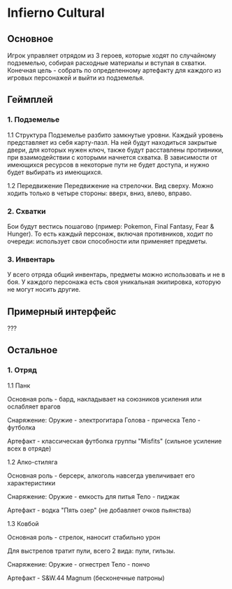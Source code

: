 # Infierno Cultural

## Основное
Игрок управляет отрядом из 3 героев, которые ходят по случайному подземелью, собирая 
расходные материалы и вступая в схватки. Конечная цель - собрать по определенному артефакту 
для каждого из игровых персонажей и выйти из подземелья.

## Геймплей

### 1. Подземелье

1.1 Структура
Подземелье разбито замкнутые уровни. Каждый уровень представляет из себя карту-пазл. На ней будут 
находиться закрытые двери, для которых нужен ключ, также будут расставлены противники, при взаимодействии
с которыми начнется схватка. В зависимости от имеющихся ресурсов в некоторые пути не будет доступа, 
и нужно будет выбирать из имеющихся.

1.2 Передвижение
Передвижение на стрелочки. Вид сверху. Можно ходить только в четыре стороны: вверх, вниз, влево, вправо.

### 2. Схватки
Бои будут вестись пошагово (пример: Pokemon, Final Fantasy, Fear & Hunger). То есть каждый персонаж, включая противников,
ходит по очереди: использует свои способности или применяет предметы.

### 3. Инвентарь
У всего отряда общий инвентарь, предметы можно использовать и не в боя. У каждого персонажа есть своя уникальная
экипировка, которую не могут носить другие.

## Примерный интерфейс

???

## Остальное

### 1. Отряд

1.1 Панк

Основная роль - бард, накладывает на союзников усиления или ослабляет врагов

Снаряжение:
Оружие - электрогитара
Голова - прическа
Тело - футболка

Артефакт - классическая футболка группы "Misfits" (сильное усиление всех в отряде)

1.2 Алко-стиляга

Основная роль - берсерк, алкоголь навсегда увеличивает его характеристики

Снаряжение:
Оружие - емкость для питья
Тело - пиджак

Артефакт - водка "Пять озер" (не добавляет очков пьянства)

1.3 Ковбой

Основная роль - стрелок, наносит стабильно урон

Для выстрелов тратит пули, всего 2 вида: пули, гильзы.

Снаряжение:
Оружие - огнестрел
Тело - пончо

Артефакт - S&W.44 Magnum (бесконечные патроны)
